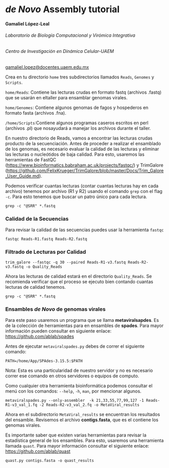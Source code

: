 # *de Novo* Assembly tutorial

#### Gamaliel López-Leal

###### Laboratorio de Biología Computacional y Virómica Integrativa

###### Centro de Investigación en Dinámica Celular-UAEM

gamaliel.lopez@docentes.uaem.edu.mx	



Crea en tu directorio `home` tres subdirectorios llamados `Reads`, `Genomes` y `Scripts`. 

 `home/Reads`: Contiene las lecturas crudas en formato fastq (archivos .fastq) que se usarán en eltaller para ensamblar genomas virales.

 `home/Genomes`: Contiene algunos genomas de fagos y hospederos en formato fasta (archivos .fna).

 `/home/Scripts`:Contiene algunos programas caseros escritos en perl (archivos .pl) que nosayudará a manejar los archivos durante el taller.



En nuestro directorio de Reads, vamos a encontrar las lecturas crudas producto de la secuenciación. Antes de proceder a realizar el ensamblado de los genomas, es necesario evaluar la calidad de las lecturas y eliminar las lecturas o nucleótidos de baja calidad. Para esto, usaremos las herramientas de FastQC (https://www.bioinformatics.babraham.ac.uk/projects/fastqc/) y TrimGalore (https://github.com/FelixKrueger/TrimGalore/blob/master/Docs/Trim_Galore_User_Guide.md).

Podemos verificar cuantas lecturas (contar cuantas lecturas hay en cada archivo) tenemos por archivo (R1 y R2) usando el comando `grep` con el flag `-c`. Para esto tenemos que buscar un patro único para cada lectura.

```
grep -c "@SRR" *.fastq
```

### Calidad de la Secuencias

Para revisar la calidad de las secuencias puedes usar la herramienta `fastqc`

```
fastqc Reads-R1.fastq Reads-R2.fastq 
```

### Filtrado de Lecturas por Calidad

```
trim_galore --fastqc -q 30 --paired Reads-R1-v3.fastq Reads-R2-v3.fastq -o Quality_Reads
```

Ahora las lecturas de calidad estará en el directorio `Quality_Reads`. Se recomienda verificar que el proceso se ejecuto bien contando cuantas lecturas de calidad tenemos.

```
grep -c "@SRR" *.fastq
```



### Ensambles *de Novo* de genomas virales

Para este paso usaremos un programa que se llama **metaviralsapdes**. Es de la colección de herramientas
para en ensambles de **spades**. Para mayor información pueden consultar en siguiente enlace: https://github.com/ablab/spades

Antes de ejecutar `metaviralspades.py`  debes de correr el siguiente comando:

```
PATH=/home/App/SPAdes-3.15.5:$PATH
```

Nota: Esta es una particularidad de nuestro servidor y no es necesario correr ese comando en
otros servidores o equipos de computo.

Como cualquier otra herramienta bioinformática podemos consultar el menú con los comandos: `--help`,
`-h`, `man`, por mencionar algunos.

```
metaviralspades.py --only-assembler  -k 21,33,55,77,99,127 -1 Reads-R1-v3_val_1.fq -2 Reads-R2-v3_val_2.fq -o MetaViral_results
```

Ahora en el subdirectorio `MetaViral_results` se encuentran los resultados del ensamble. Revisemos el archivo **contigs.fasta**, que es el contiene los genomas virales.

Es importante saber que existen varias herramientas para revisar la estadística general de los ensambles. Para esto, usaremos una herramienta llamada `quast`. Para mayor información consultar el siguiente enlace:  https://github.com/ablab/quast

```
quast.py contigs.fasta -o quast_results
```



















































































